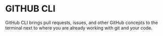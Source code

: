 # GITHUB CLI

<p>GitHub CLI brings pull requests, issues, and other GitHub concepts to the terminal next to where you are already working with git and your code.
</p>